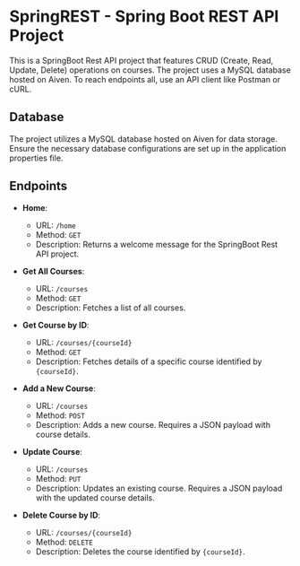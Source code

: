 # SpringREST - Spring Boot REST API Project

This is a SpringBoot Rest API project that features CRUD (Create, Read, Update, Delete) operations on courses. The project uses a MySQL database hosted on Aiven.
To reach endpoints all, use an API client like Postman or cURL.

## Database
The project utilizes a MySQL database hosted on Aiven for data storage. Ensure the necessary database configurations are set up in the application properties file.

## Endpoints

- **Home**:
    - URL: `/home`
    - Method: `GET`
    - Description: Returns a welcome message for the SpringBoot Rest API project.

- **Get All Courses**:
    - URL: `/courses`
    - Method: `GET`
    - Description: Fetches a list of all courses.

- **Get Course by ID**:
    - URL: `/courses/{courseId}`
    - Method: `GET`
    - Description: Fetches details of a specific course identified by `{courseId}`.

- **Add a New Course**:
    - URL: `/courses`
    - Method: `POST`
    - Description: Adds a new course. Requires a JSON payload with course details.

- **Update Course**:
    - URL: `/courses`
    - Method: `PUT`
    - Description: Updates an existing course. Requires a JSON payload with the updated course details.

- **Delete Course by ID**:
    - URL: `/courses/{courseId}`
    - Method: `DELETE`
    - Description: Deletes the course identified by `{courseId}`.


